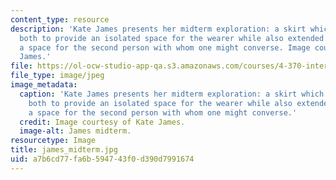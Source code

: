 ```yaml
---
content_type: resource
description: 'Kate James presents her midterm exploration: a skirt which is employed
  both to provide an isolated space for the wearer while also extended to suggest
  a space for the second person with whom one might converse. Image courtesy of Kate
  James.'
file: https://ol-ocw-studio-app-qa.s3.amazonaws.com/courses/4-370-interrogative-design-workshop-fall-2005/a7b6cd77fa6b594743f0d390d7991674_james_midterm.jpg
file_type: image/jpeg
image_metadata:
  caption: 'Kate James presents her midterm exploration: a skirt which is employed
    both to provide an isolated space for the wearer while also extended to suggest
    a space for the second person with whom one might converse.'
  credit: Image courtesy of Kate James.
  image-alt: James midterm.
resourcetype: Image
title: james_midterm.jpg
uid: a7b6cd77-fa6b-5947-43f0-d390d7991674
---
```

